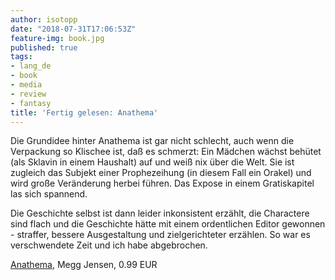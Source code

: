 ```yaml
---
author: isotopp
date: "2018-07-31T17:06:53Z"
feature-img: book.jpg
published: true
tags:
- lang_de
- book
- media
- review
- fantasy
title: 'Fertig gelesen: Anathema'
---
```

Die Grundidee hinter Anathema ist gar nicht schlecht, auch wenn die Verpackung so Klischee ist, daß es schmerzt: Ein Mädchen wächst behütet (als Sklavin in einem Haushalt) auf und weiß nix über die Welt. Sie ist zugleich das Subjekt einer Prophezeihung (in diesem Fall ein Orakel) und wird große Veränderung herbei führen. Das Expose in einem Gratiskapitel las sich spannend.

Die Geschichte selbst ist dann leider inkonsistent erzählt, die Charactere sind flach und die Geschichte hätte mit einem ordentlichen Editor gewonnen - straffer, bessere Ausgestaltung und zielgerichteter erzählen. So war es verschwendete Zeit und ich habe abgebrochen.

[Anathema](https://www.amazon.de/Anathema-Cloud-Prophet-Trilogy-English-ebook/dp/B004MDLN66), Megg Jensen, 0.99 EUR
